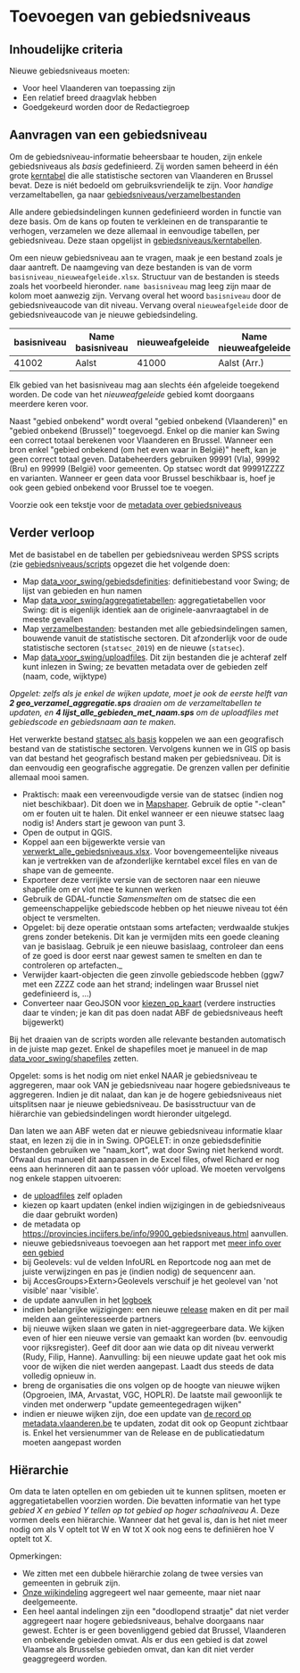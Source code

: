 # Toevoegen van gebiedsniveaus

## Inhoudelijke criteria

Nieuwe gebiedsniveaus moeten:
- Voor heel Vlaanderen van toepassing zijn
- Een relatief breed draagvlak hebben
- Goedgekeurd worden door de Redactiegroep

## Aanvragen van een gebiedsniveau

Om de gebiedsniveau-informatie beheersbaar te houden, zijn enkele gebiedsniveaus als _basis_ gedefinieerd. Zij worden samen beheerd in één grote [kerntabel](https://github.com/provinciesincijfers/gebiedsniveaus/blob/master/kerntabellen/kerntabel.xls) die alle statistische sectoren van Vlaanderen en Brussel bevat. Deze is niét bedoeld  om gebruiksvriendelijk te zijn. Voor *handige* verzameltabellen, ga naar [gebiedsniveaus/verzamelbestanden](https://github.com/provinciesincijfers/gebiedsniveaus/tree/master/verzamelbestanden)

Alle andere gebiedsindelingen kunnen gedefinieerd worden in functie van deze basis. Om de kans op fouten te verkleinen en de transparantie te verhogen, verzamelen we deze allemaal in eenvoudige tabellen, per gebiedsniveau. Deze staan opgelijst in [gebiedsniveaus/kerntabellen](https://github.com/provinciesincijfers/gebiedsniveaus/tree/master/kerntabellen).

Om een nieuw gebiedsniveau aan te vragen, maak je een bestand zoals je daar aantreft. De naamgeving van deze bestanden is van de vorm `basisniveau_nieuweafgeleide.xlsx`. Structuur van de bestanden is steeds zoals het voorbeeld hieronder. `name basisniveau` mag leeg zijn maar de kolom moet aanwezig zijn. Vervang overal het woord `basisniveau` door de gebiedsniveaucode van dit niveau. Vervang overal `nieuweafgeleide` door de gebiedsniveaucode van je nieuwe gebiedsindeling.

| basisniveau | Name basisniveau | nieuweafgeleide | Name nieuweafgeleide |
| --- | --- | --- | --- |
| 41002 | Aalst | 41000 | Aalst (Arr.) |

Elk gebied van het basisniveau mag aan slechts één afgeleide toegekend worden. De code van het _nieuweafgeleide_ gebied komt doorgaans meerdere keren voor. 

Naast &quot;gebied onbekend&quot; wordt overal &quot;gebied onbekend (Vlaanderen)&quot; en &quot;gebied onbekend (Brussel)&quot; toegevoegd. Enkel op die manier kan Swing een correct totaal berekenen voor Vlaanderen en Brussel. Wanneer een bron enkel &quot;gebied onbekend (om het even waar in België)&quot; heeft, kan je geen correct totaal geven. Databeheerders gebruiken 99991 (Vla), 99992 (Bru) en 99999 (België) voor gemeenten. Op statsec wordt dat 99991ZZZZ en varianten. Wanneer er geen data voor Brussel beschikbaar is, hoef je ook geen gebied onbekend voor Brussel toe te voegen.

Voorzie ook een tekstje voor de [metadata over gebiedsniveaus](https://provincies.incijfers.be/info/9900_gebiedsniveaus.html)

## Verder verloop

Met de basistabel en de tabellen per gebiedsniveau werden SPSS scripts (zie [gebiedsniveaus/scripts](https://github.com/provinciesincijfers/gebiedsniveaus/tree/master/scripts) opgezet die het volgende doen:

- Map [data_voor_swing/gebiedsdefinities](https://github.com/provinciesincijfers/gebiedsniveaus/tree/master/data_voor_swing/gebiedsdefinities): definitiebestand voor Swing; de lijst van gebieden en hun namen
- Map [data_voor_swing/aggregatietabellen](https://github.com/provinciesincijfers/gebiedsniveaus/tree/master/data_voor_swing/aggregatietabellen): aggregatietabellen  voor Swing: dit is eigenlijk identiek aan de originele-aanvraagtabel in de meeste gevallen
- Map [verzamelbestanden](https://github.com/provinciesincijfers/gebiedsniveaus/tree/master/verzamelbestanden): bestanden  met alle gebiedsindelingen samen, bouwende vanuit de statistische sectoren. Dit afzonderlijk voor de oude statistische sectoren (`statsec_2019`) en de nieuwe (`statsec`). 
- Map [data_voor_swing/uploadfiles](https://github.com/provinciesincijfers/gebiedsniveaus/tree/master/data_voor_swing/uploadfiles). Dit zijn bestanden die je achteraf zelf kunt inlezen in Swing; ze bevatten metadata over de gebieden zelf (naam, code, wijktype)

*Opgelet: zelfs als je enkel de wijken update, moet je ook de eerste helft van **2 geo_verzamel_aggregatie.sps** draaien om de verzameltabellen te updaten, en **4 lijst_alle_gebieden_met_naam.sps** om de uploadfiles met gebiedscode en gebiedsnaam aan te maken.*

Het verwerkte bestand [statsec als basis](https://github.com/provinciesincijfers/gebiedsniveaus/blob/master/verzamelbestanden/statsec_als_basis.xlsx) koppelen we aan een geografisch bestand van de statistische sectoren. Vervolgens kunnen we in GIS op basis van dat bestand het geografisch bestand maken per gebiedsniveau. Dit is dan eenvoudig een geografische aggregatie. De grenzen vallen per definitie allemaal mooi samen.

  - Praktisch: maak een vereenvoudigde versie van de statsec (indien nog niet beschikbaar). Dit doen we in [Mapshaper](https://mapshaper.org/). Gebruik de optie &quot;-clean&quot; om er fouten uit te halen. Dit enkel wanneer er een nieuwe statsec laag nodig is! Anders start je gewoon van punt 3.
  - Open de output in QGIS.
  - Koppel aan een bijgewerkte versie van [verwerkt_alle_gebiedsniveaus.xlsx](https://github.com/provinciesincijfers/gebiedsniveaus/blob/master/verzamelbestanden/verwerkt_alle_gebiedsniveaus.xlsx). Voor bovengemeentelijke niveaus kan je vertrekken van de afzonderlijke kerntabel excel files en van de shape van de gemeente. 
  - Exporteer deze verrijkte versie van de sectoren naar een nieuwe shapefile om er vlot mee te kunnen werken
  - Gebruik de GDAL-functie _Samensmelten_ om de statsec die een gemeenschappelijke gebiedscode hebben op het nieuwe niveau tot één object te versmelten.
  - Opgelet: bij deze operatie ontstaan soms artefacten; verdwaalde stukjes grens zonder betekenis. Dit kan je vermijden mits een goede cleaning van je basislaag. Gebruik je een nieuwe basislaag, controleer dan eens of ze goed is door eerst naar gewest samen te smelten en dan te controleren op artefacten._
  - Verwijder kaart-objecten die geen zinvolle gebiedscode hebben (ggw7 met een ZZZZ code aan het strand; indelingen waar Brussel niet gedefinieerd is, ...)
  - Converteer naar GeoJSON voor [kiezen_op_kaart](https://github.com/provinciesincijfers/kiezen_op_kaart/) (verdere instructies daar te vinden; je kan dit pas doen nadat ABF de gebiedsniveaus heeft bijgewerkt)

Bij het draaien van de scripts worden alle relevante bestanden automatisch in de juiste map gezet. Enkel de shapefiles moet je manueel in de map [data_voor_swing/shapefiles](https://github.com/provinciesincijfers/gebiedsniveaus/tree/master/data_voor_swing/shapefiles) zetten. 

Opgelet: soms is het nodig om niet enkel NAAR je gebiedsniveau te aggregeren, maar ook VAN je gebiedsniveau naar hogere gebiedsniveaus te aggregeren. Indien je dit nalaat, dan kan je de hogere gebiedsniveaus niet uitsplitsen naar je nieuwe gebiedsniveau. De basisstructuur van de hiërarchie van gebiedsindelingen wordt hieronder uitgelegd.

Dan laten we aan ABF weten dat er nieuwe gebiedsniveau informatie klaar staat, en lezen zij die in in Swing. OPGELET: in onze gebiedsdefinitie bestanden gebruiken we "naam_kort", wat door Swing niet herkend wordt. Ofwaal dus manueel dit aanpassen in de Excel files, ofwel Richard er nog eens aan herinneren dit aan te passen vóór upload.
We moeten vervolgens nog enkele stappen uitvoeren:
- de [uploadfiles](https://github.com/provinciesincijfers/gebiedsniveaus/tree/master/data_voor_swing/uploadfiles) zelf opladen
- kiezen op kaart updaten (enkel indien wijzigingen in de gebiedsniveaus die daar gebruikt worden)
- de metadata op https://provincies.incijfers.be/info/9900_gebiedsniveaus.html aanvullen. 
- nieuwe gebiedsniveaus toevoegen aan het rapport met [meer info over een gebied](https://provincies.incijfers.be/databank/jivereportcontents.ashx?report=gebiedsinfo)
- bij Geolevels: vul de velden InfoURL en Reportcode nog aan met de juiste verwijzingen en pas je (indien nodig) de sequencenr aan.
- bij AccesGroups>Extern>Geolevels verschuif je het geolevel van 'not visible' naar 'visible'.
- de update aanvullen in het [logboek](https://provincies.incijfers.be/databank?report=logboek)
- indien belangrijke wijzigingen: een nieuwe [release](https://github.com/provinciesincijfers/gebiedsniveaus/releases) maken en dit per mail melden aan geïnteresseerde partners
- bij nieuwe wijken slaan we gaten in niet-aggregeerbare data. We kijken even of hier een nieuwe versie van gemaakt kan worden (bv. eenvoudig voor rijksregister). Geef dit door aan wie data op dit niveau verwerkt (Rudy, Filip, Hanne). Aanvulling: bij een nieuwe update gaat het ook mis voor de wijken die niet werden aangepast. Laadt dus steeds de data volledig opnieuw in. 
- breng de organisaties die ons volgen op de hoogte van nieuwe wijken (Opgroeien, IMA, Arvastat, VGC, HOPLR). De laatste mail gewoonlijk te vinden met onderwerp "update gemeentegedragen wijken"
- indien er nieuwe wijken zijn, doe een update van [de record op metadata.vlaanderen.be](https://metadata.vlaanderen.be/srv/dut/catalog.search#/metadraf/73354ce0-7940-447c-8fec-b4f672abb837) te updaten, zodat dit ook op Geopunt zichtbaar is. Enkel het versienummer van de Release en de publicatiedatum moeten aangepast worden

## Hiërarchie

Om data te laten optellen en om gebieden uit te kunnen splitsen, moeten er aggregatietabellen voorzien worden. Die bevatten informatie van het type _gebied X en gebied Y tellen op tot gebied op hoger schaalniveau A_. Deze vormen deels een hiërarchie. Wanneer dat het geval is, dan is het niet meer nodig om als V optelt tot W en W tot X ook nog eens te definiëren hoe V optelt tot X.

Opmerkingen: 
* We zitten met een dubbele hiërarchie zolang de twee versies van gemeenten in gebruik zijn.
* [Onze wijkindeling](https://github.com/provinciesincijfers/gebiedsniveaus/tree/master/gemeente_statsec_wijken) aggregeert wel naar gemeente, maar niet naar deelgemeente.
* Een heel aantal indelingen zijn een &quot;doodlopend straatje&quot; dat niet verder aggregeert naar hogere gebiedsniveaus, behalve doorgaans naar gewest. Echter is er geen bovenliggend gebied dat Brussel, Vlaanderen en onbekende gebieden omvat. Als er dus een gebied is dat zowel Vlaamse als Brusselse gebieden omvat, dan kan dit niet verder geaggregeerd worden.
